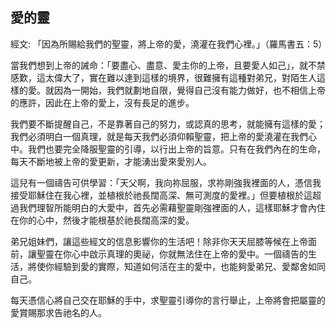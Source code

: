 ## 愛的靈 ##

經文: 「因為所賜給我們的聖靈，將上帝的愛，澆灌在我們心裡。」（羅馬書五：5）



當我們想到上帝的誡命：「要盡心、盡意、愛主你的上帝，且要愛人如己」，就不禁感歎，這太偉大了，實在難以達到這樣的境界，很難擁有這種對弟兄，對陌生人這樣的愛。就因為一開始，我們就劃地自限，覺得自己沒有能力做好，也不相信上帝的應許，因此在上帝的愛上，沒有長足的進步。

我們要不斷提醒自己，不是靠著自己的努力，或認真的思考，就能擁有這樣的愛；我們必須明白一個真理，就是每天我們必須仰賴聖靈，把上帝的愛澆灌在我們心中。我們也要完全降服聖靈的引導，以行出上帝的旨意。只有在我們內在的生命，每天不斷地被上帝的愛更新，才能湧出愛來愛別人。

這兒有一個禱告可供學習：「天父啊，我向祢屈服，求祢剛強我裡面的人，憑信我接受耶穌住在我心裡，並植根於祂長闊高深、無可測度的愛裡。」但要植根於這超過我們理智所能明白的大愛中，首先必需藉聖靈剛強裡面的人，這樣耶穌才會內住在你的心中，然後才能根基於祂長闊高深的愛。

弟兄姐妹們，讓這些經文的信息影響你的生活吧！除非你天天屈膝等候在上帝面前，讓聖靈在你心中啟示真理的奧祕，你就無法住在上帝的愛中。一個禱告的生活，將使你經驗到愛的實際，知道如何活在主的愛中，也能夠愛弟兄、愛鄰舍如同自己。

每天憑信心將自己交在耶穌的手中，求聖靈引導你的言行舉止，上帝將會把屬靈的愛賞賜那求告祂名的人。